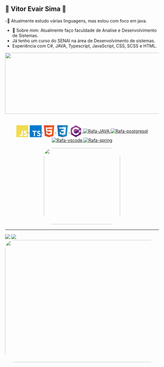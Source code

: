 ## 🌠 Vitor Evair Sima 🌠

 
 -🔭 Atualmente estudo várias linguagens, mas estou com foco em java.
 - 💬 Sobre mim: Atualmente faço faculdade de Analise e Desenvolvimento de Sistemas.
 - Já tenho um curso do SENAI na área de Desenvolvimento de sistemas.
 - Experiência com C#, JAVA, Typescript, JavaScript, CSS, SCSS e HTML.

<!-- Porcentagem das linguagens usadas -->
 <div align="center">
   <a href="https://github.com/xiTTz2">
  <img height="200em" width="4000em" src="https://github-readme-stats.vercel.app/api/top-langs/?username=xiTTz2&layout=compact&langs_count=7&theme=dark"/>
</div>

 <br>
<div style="display: inline_block" align="center"><br>
  <!--Linguagens usadas -->
  <img align="center" alt="Rafa-Js" height="40" width="40" src="https://raw.githubusercontent.com/devicons/devicon/master/icons/javascript/javascript-plain.svg">
  
  <img align="center" alt="Rafa-Ts" height="40" width="40" src="https://raw.githubusercontent.com/devicons/devicon/master/icons/typescript/typescript-plain.svg">
  
  <img align="center" alt="Rafa-HTML" height="40" width="40" src="https://raw.githubusercontent.com/devicons/devicon/master/icons/html5/html5-original.svg">
  
  <img align="center" alt="Rafa-CSS" height="40" width="40" src="https://raw.githubusercontent.com/devicons/devicon/master/icons/css3/css3-original.svg">
 
  <img align="center" alt="Rafa-Csharp" height="40" width="40" src="https://raw.githubusercontent.com/devicons/devicon/master/icons/csharp/csharp-original.svg">
  
  <img align="center" alt="Rafa-JAVA" height="40" width="40" src="https://cdn.jsdelivr.net/gh/devicons/devicon/icons/java/java-plain.svg">
  
  <img align="center" alt="Rafa-postgresql" height="40" width="40" src="https://cdn.jsdelivr.net/gh/devicons/devicon/icons/postgresql/postgresql-plain.svg" />

  <img align="center" alt="Rafa-vscode" height="40" width="40" src="https://cdn.jsdelivr.net/gh/devicons/devicon/icons/vscode/vscode-original.svg" />
  
  <img align="center" alt="Rafa-spring" height="40" width="40" src="https://cdn.jsdelivr.net/gh/devicons/devicon/icons/spring/spring-original.svg" />
 
  </div>
 <!--Kylo Ren GIF -->
 <br>
 <div  width="1000" align="center">

  <img style="border-radius:30px" src="https://user-images.githubusercontent.com/62162703/157573403-9e94afd3-d229-4315-86e9-d88de747ede1.gif"  width="250" height="250"/>

 </div>
 
<hr></hr>


<div>
  <!--Redes sociais instagram e steam -->
  <a href="https://instagram.com/vitor.evair" style="background-color='black;'" target="_black"><img src="https://img.shields.io/badge/-Instagram-%23E4405F?style=for-the-badge&logo=instagram&logoColor=white" target="_blank"></a>
  <a href="https://steamcommunity.com/id/xittzlindomaravilhoso" style="background-color='black;'" target="_black"><img src="https://img.shields.io/badge/Steam-000000?style=for-the-badge&logo=steam&logoColor=white" target="_blank"></a>
  
  <!-- GIF espaço -->
   <img style="border-radius:30px;" src="https://user-images.githubusercontent.com/62162703/157698437-80770c2f-4546-4e00-957a-4fb23a472713.gif" width="1000" height="400"/>
  
  
</div>


